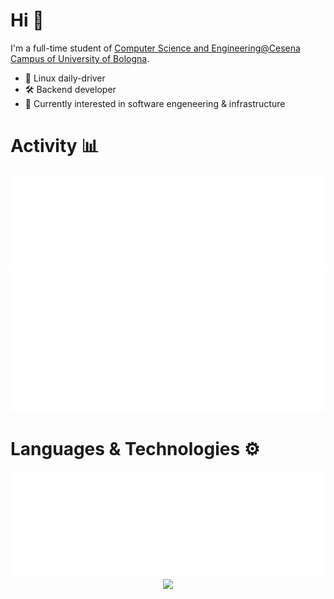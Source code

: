 # Hi 👋

I'm a full-time student of [Computer Science and Engineering@Cesena Campus of University of Bologna](https://corsi.unibo.it/laurea/IngegneriaScienzeInformatiche).

- 🐧 Linux daily-driver
- 🛠️ Backend developer
- 🐳 Currently interested in software engeneering & infrastructure

# Activity 📊

<div align="center">
  <img src="./metrics/base.svg" alt="metrics base" >
  <img src="./metrics/isocalendar.svg" alt="metrics isocalendar" >
</div>

# Languages & Technologies ⚙️

<div align="center">
  <img src="./metrics/languages.svg" alt="metrics languages" > 
  <br>
  <img src="https://skillicons.dev/icons?i=linux,bash,docker,git,python,c,java,cs,dotnet,ts,js,html,css" />
</div>
